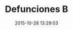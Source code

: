 ---
draft: true
layout: lab-single.hbs
title: Defunciones B
date: 2015-10-28 13:29:03
description: Quick sketch mapping violence (yearly homicides in Colombia) data with animation sprites.
image: https://farm6.staticflickr.com/5807/21889894503_f7ec3165fe_b.jpg
thumb: https://farm6.staticflickr.com/5807/21889894503_f7ec3165fe.jpg
libraries:
  - momentTimezone
tags:
  - dataset-monitor
  - map
  - sketch
scripts:
  - Functions
---